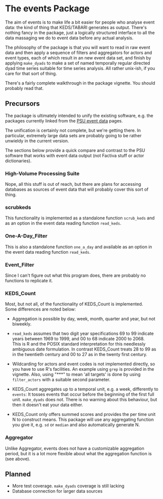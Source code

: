 # The events Package

The aim of events is to make life a bit easier for people who
analyse event data: the kind of thing that KEDS/TABARI generates as
output.  There's nothing fancy in the package, just a logically
structured interface to all the data massaging we do to event data
before any actual analysis.

The philosophy of the package is that you will want to read in raw
event data and then apply a sequence of filters and aggregators for
actors and event types, each of which result in an new event data set,
and finish by applying `make_dyads` to make a set of named temporally
regular directed dyad time series suitable for time series analysis.
All rather unix-ish, if you care for that sort of thing.

There's a fairly complete walkthrough in the package vignette.  You
should probably read that.

## Precursors

The package is ultimately intended to unify the existing software,
e.g.  the packages currently linked from the [PSU event
data](http://eventdata.psu.edu/software.dir/utilities.html) pages.

The unification is certainly not complete, but we're getting there.
In particular, extremely large data sets are probably going to be
rather unwieldy in the current version.

The sections below provide a quick compare and contrast to the PSU
software that works with event data output (not Factiva stuff or actor
dictionaries).

### High-Volume Processing Suite

Nope, all this stuff is out of reach, but there are plans for
accessing databases as sources of event data that will probably cover
this sort of thing.

### scrubkeds

This functionality is implemented as a standalone function
`scrub_keds` and as an option in the event data reading function
`read_keds`.

### One-A-Day_Filter

This is also a standalone function `one_a_day` and available as an
option in the event data reading function `read_keds`.

### Event_Filter

Since I can't figure out what this program does, there are probably no
functions to replicate it.

### KEDS_Count

Most, but not all, of the functionality of KEDS_Count is implemented.  
Some differences are noted below:

 * Aggregation is possible by day, week, month, quarter and year, but
   not biweekly.

 * `read_keds` assumes that two digit year specifications 69 to 99
   indicate years between 1969 to 1999, and 00 to 68 indicate 2000 to 2068.  
   This is R and the POSIX standard interpretation for this needlessly
   ambiguous date formulation.  In contrast KEDS_Count treats 28 to 99 as 
   in the twentieth century and 00 to 27 as in the twenty first century.

 * Wildcarding for actors and event codes is not implemented
   directly, so you have to use R's facilities.  An example using
   `grep` is provided in the vignette.  Also, using "***" to mean 'all
   targets' is done by using `filter_actors` with a suitable second
   parameter.

 * KEDS_Count aggregates up to a temporal unit, e.g. a week,
   differently to `events`:  It tosses events that occur before the
   beginning of the first full unit.  `make_dyads` does not.
   There is no warning about this behaviour, but then it doesn't eat
   your data either.

 * KEDS_Count only offers summed scores and provides the per time unit
   N to construct means.  This package will use any aggregating function
   you give it, e.g. `sd` or `median` and also automatically generate
   N.
   
### Aggregator

Unlike Aggregator, events does not have a customizable aggregation
period, but it is a lot more flexible about what the aggregation
function is (see above).

## Planned

 * More test coverage.  `make_dyads` coverage is still lacking
 * Database connection for larger data sources
